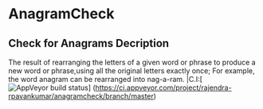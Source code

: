 # AnagramCheck
Check for Anagrams
Decription
--------------------------
The result of rearranging the letters of a given word or phrase to produce a new word or phrase,using all the original letters exactly once; 
For example, the word anagram can be rearranged into nag-a-ram. 
|C.I:[![AppVeyor build status](https://ci.appveyor.com/api/projects/status/github/rajendra-rpavankumar/anagramcheck??branch=master&svg=true)]
(https://ci.appveyor.com/project/rajendra-rpavankumar/anagramcheck/branch/master)
